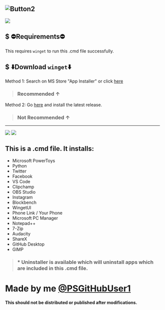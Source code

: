 
![Button2](https://user-images.githubusercontent.com/90406016/216652311-b187c43b-ac0c-4b35-a26c-b10dc6c49123.png)
----
![](https://img.shields.io/badge/Made%20by-PSGitHubUser1-blue)

## $ ⛔Requirements⛔ 
 This requires `winget` to run this .cmd file successfully.
 
 ## $ ⬇️Download `winget`⬇️ 
 
 Method 1: Search on MS Store "App Installer" or click [here](https://apps.microsoft.com/store/detail/app-installer/9NBLGGH4NNS1) 
 > ### Recommended ↑
 
 Method 2: Go [here](https://github.com/microsoft/winget-cli/releases) and install the latest release. 
 > ### Not Recommended ↑
 
----------
![](https://img.shields.io/github/release-date/PSGitHubUser1/Windows-Essentials-Apps-Installer)
![](https://img.shields.io/github/v/release/PSGitHubUser1/Windows-Essentials-Apps-Installer?include_prereleases)

## This is a .cmd file. It installs:
 * Microsoft PowerToys
 * Python
 * Twitter
 * Facebook
 * VS Code
 * Clipchamp
 * OBS Studio
 * Instagram
 * Blockbench
 * WingetUI
 * Phone Link / Your Phone
 * Microsoft PC Manager
 * Notepad++
 * 7-Zip
 * Audacity
 * ShareX
 * GitHub Desktop
 * GIMP
 
 > ### * Uninstaller is available which will uninstall apps which are included in this .cmd file.

# Made by me [@PSGitHubUser1](https://github.com/PSGitHubUser1)
#### This should not be distributed or published after modifications.
